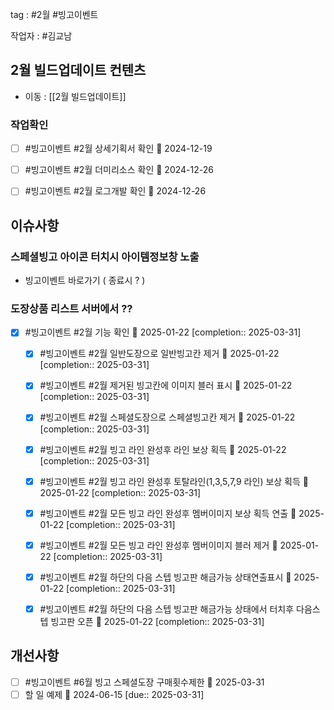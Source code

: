 
tag : #2월 #빙고이벤트

작업자 : #김교남

## 2월 빌드업데이트 컨텐츠
- 이동 : [[2월 빌드업데이트]]


### 작업확인

- [ ] #빙고이벤트  #2월  상세기획서 확인 📅 2024-12-19
- [ ] #빙고이벤트  #2월  더미리소스 확인 📅 2024-12-26
- [ ] #빙고이벤트  #2월  로그개발 확인 📅 2024-12-26





## 이슈사항
### 스페셜빙고 아이콘 터치시 아이템정보창 노출
 - 빙고이벤트 바로가기 ( 종료시 ? )
### 도장상품 리스트 서버에서 ??




- [x] #빙고이벤트  #2월  기능 확인 📅 2025-01-22  [completion:: 2025-03-31]
	- [x] #빙고이벤트  #2월  일반도장으로 일반빙고칸 제거  📅 2025-01-22  [completion:: 2025-03-31]
	- [x] #빙고이벤트  #2월  제거된 빙고칸에 이미지 블러 표시  📅 2025-01-22  [completion:: 2025-03-31]
	- [x] #빙고이벤트  #2월  스페셜도장으로 스페셜빙고칸 제거  📅 2025-01-22  [completion:: 2025-03-31]
	- [x] #빙고이벤트  #2월  빙고 라인 완성후 라인 보상 획득  📅 2025-01-22  [completion:: 2025-03-31]
	- [x] #빙고이벤트  #2월  빙고 라인 완성후 토탈라인(1,3,5,7,9 라인) 보상 획득  📅 2025-01-22  [completion:: 2025-03-31]
	- [x] #빙고이벤트  #2월  모든 빙고 라인 완성후 멤버이미지 보상 획득 연출  📅 2025-01-22  [completion:: 2025-03-31]
	- [x] #빙고이벤트  #2월  모든 빙고 라인 완성후 멤버이미지 블러 제거  📅 2025-01-22  [completion:: 2025-03-31]
	- [x] #빙고이벤트  #2월  하단의 다음 스텝 빙고판 해금가능 상태연출표시  📅 2025-01-22  [completion:: 2025-03-31]
	- [x] #빙고이벤트  #2월  하단의 다음 스텝 빙고판 해금가능 상태에서 터치후 다음스텝 빙고판 오픈  📅 2025-01-22  [completion:: 2025-03-31]





## 개선사항
- [ ] #빙고이벤트  #6월  빙고 스페셜도장 구매횟수제한 📅 2025-03-31 
- [ ] 할 일 예제 📅 2024-06-15  [due:: 2025-03-31]
